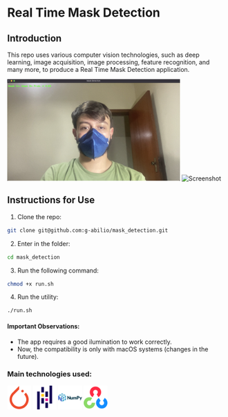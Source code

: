 # Real Time Mask Detection

## Introduction 

This repo uses various computer vision technologies, such as deep learning, image acquisition, image processing, feature recognition, and many more, to produce a Real Time Mask Detection application. 

<img src="aux_data/readme_images/with_mask.png" width="400" height="235" alt="Screenshot"> <img src="aux_data/readme_images/no_mask.png" width="400" height="235" alt="Screenshot">

## Instructions for Use

1. Clone the repo: 
```bash
git clone git@github.com:g-abilio/mask_detection.git
```

2. Enter in the folder: 
```bash
cd mask_detection
```

3. Run the following command: 
```bash
chmod +x run.sh
```

4. Run the utility: 
```bash
./run.sh
```

#### Important Observations: 
* The app requires a good ilumination to work correctly.
* Now, the compatibility is only with macOS systems (changes in the future).

### Main technologies used: 
<img src="https://github.com/devicons/devicon/blob/master/icons/pytorch/pytorch-original.svg" title="PyTorch" alt="PyTorch" width="55" height="55"/> <img src="https://github.com/devicons/devicon/blob/master/icons/pandas/pandas-original.svg" title="Pandas" alt="Pandas" width="55" height="55"/> <img src="https://github.com/devicons/devicon/blob/master/icons/numpy/numpy-original-wordmark.svg" title="Numpy" alt="Numpy" width="55" height="55"/> <img src="https://github.com/devicons/devicon/blob/master/icons/opencv/opencv-original.svg" title="OpenCV" alt="OpenCV" width="55" height="55"/>

